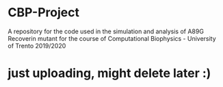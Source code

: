 # CBP-Project
A repository for the code used in the simulation and analysis of A89G Recoverin mutant for the course of Computational Biophysics - University of Trento 2019/2020

# just uploading, might delete later :)
